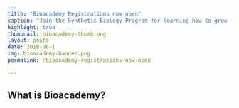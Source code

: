 ```yaml
---
title: "Bioacademy Registrations now open" 
caption: "Join the Synthetic Biology Program for learning how to grow (almost) anything!"
highlight: true
thumbnail: bioacademy-thumb.png
layout: posts
date: 2018-06-1
img: bioacademy-banner.png 
permalink: /bioacademy-registrations-now-open

---
```


## What is Bioacademy?

